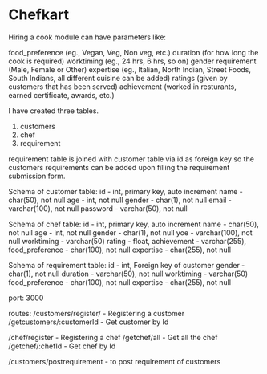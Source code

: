 # Chefkart
Hiring a cook module can have parameters like:

food_preference (eg., Vegan, Veg, Non veg, etc.)
duration (for how long the cook is required)
worktiming (eg., 24 hrs, 6 hrs, so on)
gender requirement (Male, Female or Other)
expertise (eg., Italian, North Indian, Street Foods, South Indians, all different cuisine can be added)
ratings (given by customers that has been served)
achievement (worked in resturants, earned certificate, awards, etc.)

I have created three tables.
1. customers
2. chef
3. requirement

requirement table is joined with customer table via id as foreign key so the customers requirements can be added upon filling the requirement submission form.

Schema of customer table:
id - int, primary key, auto increment
name - char(50), not null
age - int, not null
gender - char(1), not null
email - varchar(100), not null
password - varchar(50), not null

Schema of chef table:
id - int, primary key, auto increment
name - char(50), not null
age - int, not null
gender - char(1), not null
yoe - varchar(100), not null
worktiming - varchar(50)
rating - float,
achievement - varchar(255),
food_preference - char(100), not null
expertise - char(255), not null

Schema of requirement table:
id - int, Foreign key of customer
gender - char(1), not null
duration - varchar(50), not null
worktiming - varchar(50)
food_preference - char(100), not null
expertise - char(255), not null

port: 3000

routes:
/customers/register/ - Registering a customer
/getcustomers/:customerId - Get customer by Id

/chef/register - Registering a chef
/getchef/all - Get all the chef
/getchef/:chefId - Get chef by Id

/customers/postrequirement - to post requirement of customers





